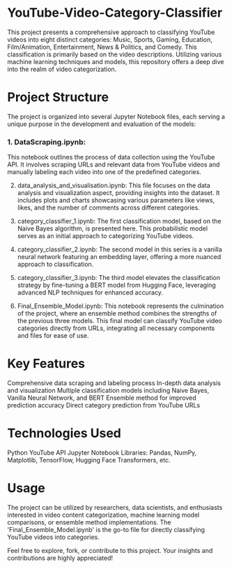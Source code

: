 # YouTube-Video-Category-Classifier

This project presents a comprehensive approach to classifying YouTube videos into eight distinct categories: Music, Sports, Gaming, Education, Film/Animation, Entertainment, News & Politics, and Comedy. This classification is primarily based on the video descriptions. Utilizing various machine learning techniques and models, this repository offers a deep dive into the realm of video categorization.

# Project Structure
The project is organized into several Jupyter Notebook files, each serving a unique purpose in the development and evaluation of the models:

### 1. DataScraping.ipynb: 
This notebook outlines the process of data collection using the YouTube API. It involves scraping URLs and relevant data from YouTube videos and manually labeling each video into one of the predefined categories.

2. data_analysis_and_visualisation.ipynb: This file focuses on the data analysis and visualization aspect, providing insights into the dataset. It includes plots and charts showcasing various parameters like views, likes, and the number of comments across different categories.

3. category_classifier_1.ipynb: The first classification model, based on the Naive Bayes algorithm, is presented here. This probabilistic model serves as an initial approach to categorizing YouTube videos.

4. category_classifier_2.ipynb: The second model in this series is a vanilla neural network featuring an embedding layer, offering a more nuanced approach to classification.

5. category_classifier_3.ipynb: The third model elevates the classification strategy by fine-tuning a BERT model from Hugging Face, leveraging advanced NLP techniques for enhanced accuracy.

6. Final_Ensemble_Model.ipynb: This notebook represents the culmination of the project, where an ensemble method combines the strengths of the previous three models. This final model can classify YouTube video categories directly from URLs, integrating all necessary components and files for ease of use.

# Key Features
Comprehensive data scraping and labeling process
In-depth data analysis and visualization
Multiple classification models including Naive Bayes, Vanilla Neural Network, and BERT
Ensemble method for improved prediction accuracy
Direct category prediction from YouTube URLs
# Technologies Used
Python
YouTube API
Jupyter Notebook
Libraries: Pandas, NumPy, Matplotlib, TensorFlow, Hugging Face Transformers, etc.
# Usage
The project can be utilized by researchers, data scientists, and enthusiasts interested in video content categorization, machine learning model comparisons, or ensemble method implementations. The 'Final_Ensemble_Model.ipynb' is the go-to file for directly classifying YouTube videos into categories.

Feel free to explore, fork, or contribute to this project. Your insights and contributions are highly appreciated!

